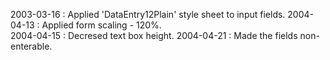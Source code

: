 2003-03-16 : Applied 'DataEntry12Plain' style sheet to input fields.2004-04-13 : Applied form scaling - 120%.  2004-04-15 : Decresed text box height.2004-04-21 : Made the fields non-enterable.